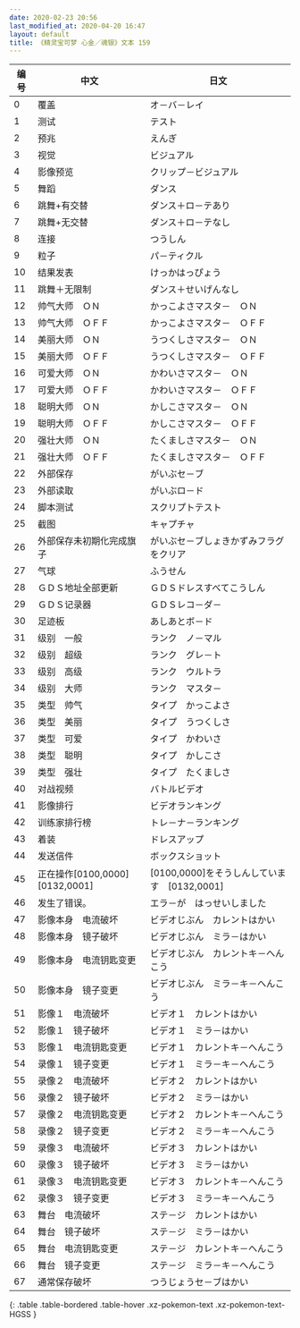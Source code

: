 ```yaml
---
date: 2020-02-23 20:56
last_modified_at: 2020-04-20 16:47
layout: default
title: 《精灵宝可梦 心金／魂银》文本 159
---
```

| 编号 | 中文 | 日文 |
| ---- | ---- | ---- |
| 0 | 覆盖 | オ－バ－レイ |
| 1 | 测试 | テスト |
| 2 | 预兆 | えんぎ |
| 3 | 视觉 | ビジュアル |
| 4 | 影像预览 | クリップ－ビジュアル |
| 5 | 舞蹈 | ダンス |
| 6 | 跳舞+有交替 | ダンス＋ロ－テあり |
| 7 | 跳舞+无交替 | ダンス＋ロ－テなし |
| 8 | 连接 | つうしん |
| 9 | 粒子 | パ－ティクル |
| 10 | 结果发表 | けっかはっぴょう |
| 11 | 跳舞＋无限制 | ダンス＋せいげんなし |
| 12 | 帅气大师　ＯＮ | かっこよさマスタ－　ＯＮ |
| 13 | 帅气大师　ＯＦＦ | かっこよさマスタ－　ＯＦＦ |
| 14 | 美丽大师　ＯＮ | うつくしさマスタ－　ＯＮ |
| 15 | 美丽大师　ＯＦＦ | うつくしさマスタ－　ＯＦＦ |
| 16 | 可爱大师　ＯＮ | かわいさマスタ－　ＯＮ |
| 17 | 可爱大师　ＯＦＦ | かわいさマスタ－　ＯＦＦ |
| 18 | 聪明大师　ＯＮ | かしこさマスタ－　ＯＮ |
| 19 | 聪明大师　ＯＦＦ | かしこさマスタ－　ＯＦＦ |
| 20 | 强壮大师　ＯＮ | たくましさマスタ－　ＯＮ |
| 21 | 强壮大师　ＯＦＦ | たくましさマスタ－　ＯＦＦ |
| 22 | 外部保存 | がいぶセ－ブ |
| 23 | 外部读取 | がいぶロ－ド |
| 24 | 脚本测试 | スクリプトテスト |
| 25 | 截图 | キャプチャ |
| 26 | 外部保存未初期化完成旗子 | がいぶセ－ブしょきかずみフラグをクリア |
| 27 | 气球 | ふうせん |
| 28 | ＧＤＳ地址全部更新 | ＧＤＳドレスすべてこうしん |
| 29 | ＧＤＳ记录器 | ＧＤＳレコ－ダ－ |
| 30 | 足迹板 | あしあとボ－ド |
| 31 | 级别　一般 | ランク　ノ－マル |
| 32 | 级别　超级 | ランク　グレ－ト |
| 33 | 级别　高级 | ランク　ウルトラ |
| 34 | 级别　大师 | ランク　マスタ－ |
| 35 | 类型　帅气 | タイプ　かっこよさ |
| 36 | 类型　美丽 | タイプ　うつくしさ |
| 37 | 类型　可爱 | タイプ　かわいさ |
| 38 | 类型　聪明 | タイプ　かしこさ |
| 39 | 类型　强壮 | タイプ　たくましさ |
| 40 | 对战视频 | バトルビデオ |
| 41 | 影像排行 | ビデオランキング |
| 42 | 训练家排行榜 | トレ－ナ－ランキング |
| 43 | 着装 | ドレスアップ |
| 44 | 发送信件 | ボックスショット |
| 45 | 正在操作[0100,0000][0132,0001] | [0100,0000]をそうしんしています　[0132,0001] |
| 46 | 发生了错误。 | エラ－が　はっせいしました |
| 47 | 影像本身　电流破坏 | ビデオじぶん　カレントはかい |
| 48 | 影像本身　镜子破坏 | ビデオじぶん　ミラ－はかい |
| 49 | 影像本身　电流钥匙变更 | ビデオじぶん　カレントキ－へんこう |
| 50 | 影像本身　镜子变更 | ビデオじぶん　ミラ－キ－へんこう |
| 51 | 影像１　电流破坏 | ビデオ１　カレントはかい |
| 52 | 影像１　镜子破坏 | ビデオ１　ミラ－はかい |
| 53 | 影像１　电流钥匙变更 | ビデオ１　カレントキ－へんこう |
| 54 | 录像１　镜子变更 | ビデオ１　ミラ－キ－へんこう |
| 55 | 录像２　电流破坏 | ビデオ２　カレントはかい |
| 56 | 录像２　镜子破坏 | ビデオ２　ミラ－はかい |
| 57 | 录像２　电流钥匙变更 | ビデオ２　カレントキ－へんこう |
| 58 | 录像２　镜子变更 | ビデオ２　ミラ－キ－へんこう |
| 59 | 录像３　电流破坏 | ビデオ３　カレントはかい |
| 60 | 录像３　镜子破坏 | ビデオ３　ミラ－はかい |
| 61 | 录像３　电流钥匙变更 | ビデオ３　カレントキ－へんこう |
| 62 | 录像３　镜子变更 | ビデオ３　ミラ－キ－へんこう |
| 63 | 舞台　电流破坏 | ステ－ジ　カレントはかい |
| 64 | 舞台　镜子破坏 | ステ－ジ　ミラ－はかい |
| 65 | 舞台　电流钥匙变更 | ステ－ジ　カレントキ－へんこう |
| 66 | 舞台　镜子变更 | ステ－ジ　ミラ－キ－へんこう |
| 67 | 通常保存破坏 | つうじょうセ－ブはかい |
{: .table .table-bordered .table-hover .xz-pokemon-text .xz-pokemon-text-HGSS }